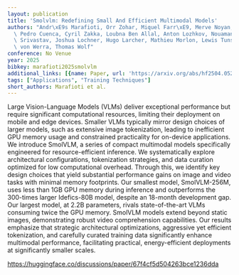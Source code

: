 ```yaml
---
layout: publication
title: 'Smolvlm: Redefining Small And Efficient Multimodal Models'
authors: "Andr\xE9s Marafioti, Orr Zohar, Miquel Farr\xE9, Merve Noyan, Elie Bakouch,\
  \ Pedro Cuenca, Cyril Zakka, Loubna Ben Allal, Anton Lozhkov, Nouamane Tazi, Vaibhav\
  \ Srivastav, Joshua Lochner, Hugo Larcher, Mathieu Morlon, Lewis Tunstall, Leandro\
  \ von Werra, Thomas Wolf"
conference: No Venue
year: 2025
bibkey: marafioti2025smolvlm
additional_links: [{name: Paper, url: 'https://arxiv.org/abs/hf2504.05299'}]
tags: ["Applications", "Training Techniques"]
short_authors: Marafioti et al.
---
```

Large Vision-Language Models (VLMs) deliver exceptional performance but require significant computational resources, limiting their deployment on mobile and edge devices. Smaller VLMs typically mirror design choices of larger models, such as extensive image tokenization, leading to inefficient GPU memory usage and constrained practicality for on-device applications. We introduce SmolVLM, a series of compact multimodal models specifically engineered for resource-efficient inference. We systematically explore architectural configurations, tokenization strategies, and data curation optimized for low computational overhead. Through this, we identify key design choices that yield substantial performance gains on image and video tasks with minimal memory footprints. Our smallest model, SmolVLM-256M, uses less than 1GB GPU memory during inference and outperforms the 300-times larger Idefics-80B model, despite an 18-month development gap. Our largest model, at 2.2B parameters, rivals state-of-the-art VLMs consuming twice the GPU memory. SmolVLM models extend beyond static images, demonstrating robust video comprehension capabilities. Our results emphasize that strategic architectural optimizations, aggressive yet efficient tokenization, and carefully curated training data significantly enhance multimodal performance, facilitating practical, energy-efficient deployments at significantly smaller scales.

https://huggingface.co/discussions/paper/67f4cf5d504263bce1236dda